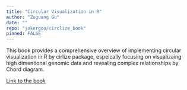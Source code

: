 ```yaml
---
title: "Circular Visualization in R"
author: "Zuguang Gu"
date: ""
repo: "jokergoo/circlize_book"
pinned: FALSE
---
```


This book provides a comprehensive overview of implementing circular visualization in R by cirlize package, espeically focusing on visualizaing high dimentional genomic data and revealing complex relationships by Chord diagram.

[Link to the book](http://zuguang.de/circlize_book/book/)
